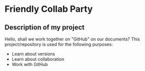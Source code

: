 # Friendly Collab Party

## Description of my project

Hello, shall we work together on "GitHub" on our documents? This project/repository is used for the following purposes:
- Learn about versions
- Learn about collaboration
- Work with GitHub


